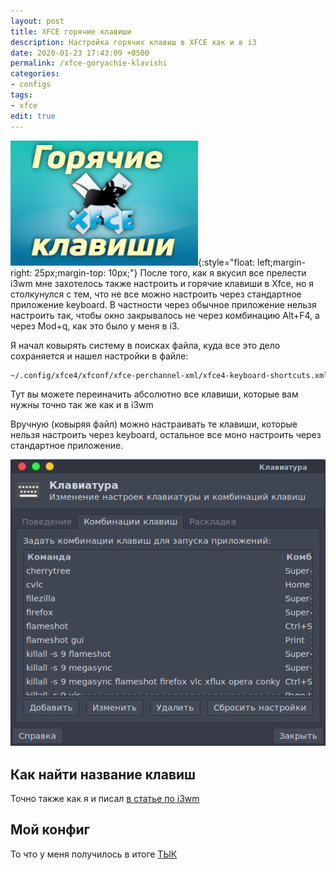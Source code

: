 ```yaml
---
layout: post
title: XFCE горячие клавиши
description: Настройка горячих клавиш в XFCE как и в i3
date: 2020-01-23 17:43:09 +0500
permalink: /xfce-goryachie-klavishi
categories: 
- configs
tags:
- xfce
edit: true
---
```

![Настройка горячих клавиш в XFCE как и в i3](../img/xfce-goryachie-klavishi.jpg){:style="float: left;margin-right: 25px;margin-top: 10px;"}
После того, как я вкусил все прелести i3wm мне захотелось также настроить и горячие клавиши в Xfce, но я столкунулся с тем, что не все можно настроить через стандартное приложение keyboard. В частности через обычное приложение нельзя настроить так, чтобы окно закрывалось не через комбинацию Alt+F4, а через Mod+q, как это было у меня в i3.

Я начал ковырять систему в поисках файла, куда все это дело сохраняется и нашел настройки в файле: 

```sh
~/.config/xfce4/xfconf/xfce-perchannel-xml/xfce4-keyboard-shortcuts.xml
```
Тут вы можете переиначить абсолютно все клавиши, которые вам нужны точно так же как и в i3wm

Вручную (ковыряя файл) можно настраивать те клавиши, которые нельзя настроить через keyboard, остальное все моно настроить через стандартное приложение.

![Настройка горячих клавиш в XFCE как и в i3](../img/2020-01-24_14.png)


## Как найти название клавиш
Точно также как я и писал [в статье по i3wm](https://ordanax.github.io/i3wm)

## Мой конфиг 
То что у меня получилось в итоге [ТЫК](https://github.com/ordanax/dots/blob/master/xfce4/xfconf/xfce-perchannel-xml/xfce4-keyboard-shortcuts.xml)
